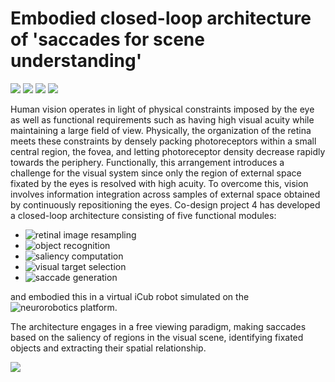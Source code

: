 # Embodied closed-loop architecture of 'saccades for scene understanding'

![](https://img.shields.io/github/license/ccnmaastricht/CDP4_NRP)
![](https://img.shields.io/github/issues/ccnmaastricht/CDP4_NRP)
![](https://img.shields.io/github/forks/ccnmaastricht/CDP4_NRP)
![](https://img.shields.io/github/stars/ccnmaastricht/CDP4_NRP)

Human vision operates in light of physical constraints imposed by the eye as well as functional requirements such as having high visual acuity while maintaining a large field of view. Physically, the organization of the retina meets these constraints by densely packing photoreceptors within a small central region, the fovea, and letting photoreceptor density decrease rapidly towards the periphery. Functionally, this arrangement introduces a challenge for the visual system since only the region of external space fixated by the eyes is resolved with high acuity. To overcome this, vision involves information integration across samples of external space obtained by continuously repositioning the eyes.
Co-design project 4 has developed a closed-loop architecture consisting of five functional modules:

- ![retinal image resampling](https://github.com/ccnmaastricht/ganglion_cell_sampling)
- ![object recognition](https://github.com/ccnmaastricht/Object_recognition)
- ![saliency computation](https://github.com/alexanderkroner/saliency)
- ![visual target selection](https://github.com/ccnmaastricht/target_selection)
- ![saccade generation]( https://github.com/ReScience-Archives/Senden-Schuecker-Hahne-Diesmann-Goebel-2018)

and embodied this in a virtual iCub robot simulated on the ![neurorobotics platform](https://neurorobotics.net/).

The architecture engages in a free viewing paradigm, making saccades based on the saliency of regions in the visual scene, identifying fixated objects and extracting their spatial relationship.

![](https://github.com/ccnmaastricht/CDP4_NRP/tree/master/.images/architecture_flowchart.png)

